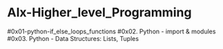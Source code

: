 # Alx-Higher_level_Programming

#0x01-python-if_else_loops_functions
#0x02. Python - import & modules
#0x03. Python - Data Structures: Lists, Tuples
